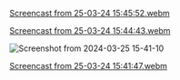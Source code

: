 [Screencast from 25-03-24 15:45:52.webm](https://github.com/Sasindu-DEP-Test/Java-FX/assets/158127786/0d8b5bfe-efc7-418f-8867-a6d3396707d9)

[Screencast from 25-03-24 15:44:43.webm](https://github.com/Sasindu-DEP-Test/Java-FX/assets/158127786/a8703843-45a5-49b3-8b2e-7a284b4f0d9e)

![Screenshot from 2024-03-25 15-41-10](https://github.com/Sasindu-DEP-Test/Java-FX/assets/158127786/7ac396b8-4fbf-4803-9a38-a700985b5de8)

[Screencast from 25-03-24 15:41:47.webm](https://github.com/Sasindu-DEP-Test/Java-FX/assets/158127786/c37024ae-e5a9-419e-a2f1-2adc01a0fb01)
